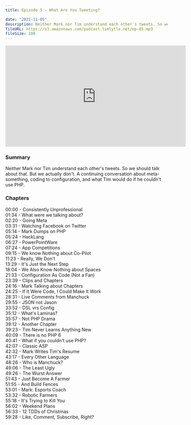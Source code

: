 ```yaml
---
title: Episode 5 - What Are You Tweeting?

date: "2021-11-05"
description: Neither Mark nor Tim understand each other's tweets. So we should talk about that. But we actually don't. A continuing conversation about meta-something, coding to configuration, and what Tim would do if he couldn't use PHP.
fileURL: https://s3.amazonaws.com/podcast.timlytle.net/ep-05.mp3
fileSize: 100
---
```


<iframe width="560" height="315" src="https://www.youtube.com/embed/t6Doc1E7Y38" title="YouTube video player" frameborder="0" allow="accelerometer; autoplay; clipboard-write; encrypted-media; gyroscope; picture-in-picture" allowfullscreen></iframe>

### Summary
Neither Mark nor Tim understand each other's tweets. So we should talk about that. But we actually don't. A continuing conversation about meta-something, coding to configuration, and what Tim would do if he couldn't use PHP.

### Chapters

00:00 - Consistently Unprofessional  
01:34 - What were we talking about?  
02:20 - Going Meta  
03:31 - Watching Facebook on Twitter  
05:14 - Mark Dumps on PHP  
05:24 - HackLang  
06:27 - PowerPointWare  
07:24 - App Competitions  
09:15 - We know Nothing about Co-Pilot  
11:23 - Really, We Don't  
13:29 - It's Just the Next Step  
18:04 - We Also Know Nothing about Spaces  
21:33 - Configuration As Code (Not a Fan)  
23:39 - Clips and Chapters  
24:16 - Mark Talking about Chapters  
24:25 - If It Were Code, I Could Make It Work  
28:31 - Live Comments from Manchuck  
29:55 - JSON not Jason  
33:52 - DSL vrs Config  
35:12 - What's Laminas?  
35:57 - Not PHP Drama  
39:12 - Another Chapter  
39:23 - Tim Never Learns Anything New  
40:09 - There is no PHP 6  
40:41 - What if you couldn't use PHP?  
42:07 - Classic ASP  
42:32 - Mark Writes Tim's Resume  
43:17 - Every Other Language  
48:26 - Who is Manchuck?  
49:06 - The Least Ugly  
49:26 - The Wurst Answer  
51:43 - Just Become A Farmer  
51:55 - And Build Fences  
53:01 - Mark: Esports Coach  
53:32 - Robotic Farmers  
55:18 - It's Trying to Kill You  
56:02 - Weekend Plans  
56:33 - 12 TDDs of Christmas  
59:28 - Like, Comment, Subscribe, Right?  